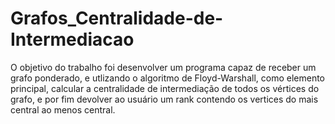 # Grafos_Centralidade-de-Intermediacao
O objetivo do trabalho foi desenvolver um programa capaz de receber um grafo ponderado, e utlizando o algoritmo de Floyd-Warshall, como elemento principal, calcular a centralidade de intermediação de todos os vértices do grafo, e por fim devolver ao usuário um rank contendo os vertices do mais central ao menos central.
